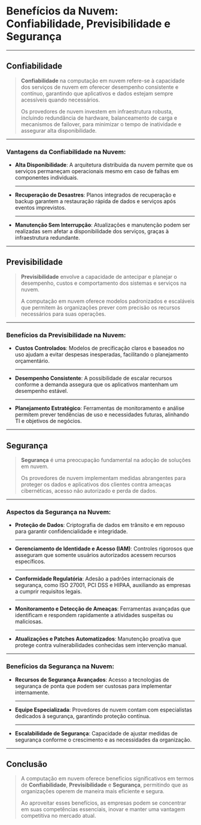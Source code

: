 # Benefícios da Nuvem: Confiabilidade, Previsibilidade e Segurança

---

## **Confiabilidade**

> **Confiabilidade** na computação em nuvem refere-se à capacidade dos serviços de nuvem em oferecer desempenho consistente e contínuo, garantindo que aplicativos e dados estejam sempre acessíveis quando necessários. 
> 
> Os provedores de nuvem investem em infraestrutura robusta, incluindo redundância de hardware, balanceamento de carga e mecanismos de failover, para minimizar o tempo de inatividade e assegurar alta disponibilidade.

---

### Vantagens da Confiabilidade na Nuvem:

- **Alta Disponibilidade**: A arquitetura distribuída da nuvem permite que os serviços permaneçam operacionais mesmo em caso de falhas em componentes individuais.
  
  ---
  
- **Recuperação de Desastres**: Planos integrados de recuperação e backup garantem a restauração rápida de dados e serviços após eventos imprevistos.
  
  ---
  
- **Manutenção Sem Interrupção**: Atualizações e manutenção podem ser realizadas sem afetar a disponibilidade dos serviços, graças à infraestrutura redundante.

---

## **Previsibilidade**

> **Previsibilidade** envolve a capacidade de antecipar e planejar o desempenho, custos e comportamento dos sistemas e serviços na nuvem. 
> 
> A computação em nuvem oferece modelos padronizados e escaláveis que permitem às organizações prever com precisão os recursos necessários para suas operações.

---

### Benefícios da Previsibilidade na Nuvem:

- **Custos Controlados**: Modelos de precificação claros e baseados no uso ajudam a evitar despesas inesperadas, facilitando o planejamento orçamentário.
  
  ---
  
- **Desempenho Consistente**: A possibilidade de escalar recursos conforme a demanda assegura que os aplicativos mantenham um desempenho estável.
  
  ---
  
- **Planejamento Estratégico**: Ferramentas de monitoramento e análise permitem prever tendências de uso e necessidades futuras, alinhando TI e objetivos de negócios.

---

## **Segurança**

> **Segurança** é uma preocupação fundamental na adoção de soluções em nuvem. 
> 
> Os provedores de nuvem implementam medidas abrangentes para proteger os dados e aplicativos dos clientes contra ameaças cibernéticas, acesso não autorizado e perda de dados.

---

### Aspectos da Segurança na Nuvem:

- **Proteção de Dados**: Criptografia de dados em trânsito e em repouso para garantir confidencialidade e integridade.
  
  ---
  
- **Gerenciamento de Identidade e Acesso (IAM)**: Controles rigorosos que asseguram que somente usuários autorizados acessem recursos específicos.
  
  ---
  
- **Conformidade Regulatória**: Adesão a padrões internacionais de segurança, como ISO 27001, PCI DSS e HIPAA, auxiliando as empresas a cumprir requisitos legais.
  
  ---
  
- **Monitoramento e Detecção de Ameaças**: Ferramentas avançadas que identificam e respondem rapidamente a atividades suspeitas ou maliciosas.
  
  ---
  
- **Atualizações e Patches Automatizados**: Manutenção proativa que protege contra vulnerabilidades conhecidas sem intervenção manual.

---

### Benefícios da Segurança na Nuvem:

- **Recursos de Segurança Avançados**: Acesso a tecnologias de segurança de ponta que podem ser custosas para implementar internamente.
  
  ---
  
- **Equipe Especializada**: Provedores de nuvem contam com especialistas dedicados à segurança, garantindo proteção contínua.
  
  ---
  
- **Escalabilidade de Segurança**: Capacidade de ajustar medidas de segurança conforme o crescimento e as necessidades da organização.

---

## Conclusão

> A computação em nuvem oferece benefícios significativos em termos de **Confiabilidade**, **Previsibilidade** e **Segurança**, permitindo que as organizações operem de maneira mais eficiente e segura. 
> 
> Ao aproveitar esses benefícios, as empresas podem se concentrar em suas competências essenciais, inovar e manter uma vantagem competitiva no mercado atual.